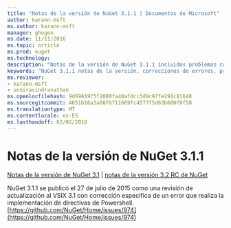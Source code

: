 ```yaml
---
title: "Notas de la versión de NuGet 3.1.1 | Documentos de Microsoft"
author: karann-msft
ms.author: karann-msft
manager: ghogen
ms.date: 11/11/2016
ms.topic: article
ms.prod: nuget
ms.technology: 
description: "Notas de la versión de NuGet 3.1.1 incluidos problemas conocidos, correcciones de errores, las funciones agregadas y dcr."
keywords: "NuGet 3.1.1 notas de la versión, correcciones de errores, problemas, conocidos agregan características, DCR"
ms.reviewer:
- karann-msft
- unniravindranathan
ms.openlocfilehash: 9d69819f5f2080fa48afdcc3d9c97fe291c81648
ms.sourcegitcommit: 4651b16a3a08f6711669fc4577f5d63b600f8f58
ms.translationtype: MT
ms.contentlocale: es-ES
ms.lasthandoff: 02/02/2018
---
```

# <a name="nuget-311-release-notes"></a>Notas de la versión de NuGet 3.1.1

[Notas de la versión de NuGet 3.1](../release-notes/nuget-3.1.md) | [notas de la versión 3.2 RC de NuGet](../release-notes/nuget-3.2-RC.md)

NuGet 3.1.1 se publicó el 27 de julio de 2015 como una revisión de actualización al VSIX 3.1 con corrección específica de un error que realiza la implementación de directivas de Powershell.
[https://github.com/NuGet/Home/issues/974](https://github.com/NuGet/Home/issues/974)
